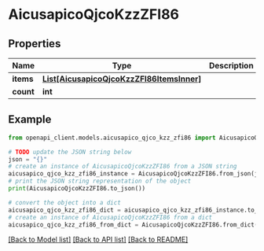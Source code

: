 # AicusapicoQjcoKzzZFI86


## Properties

Name | Type | Description | Notes
------------ | ------------- | ------------- | -------------
**items** | [**List[AicusapicoQjcoKzzZFI86ItemsInner]**](AicusapicoQjcoKzzZFI86ItemsInner.md) |  | [optional] 
**count** | **int** |  | [optional] 

## Example

```python
from openapi_client.models.aicusapico_qjco_kzz_zfi86 import AicusapicoQjcoKzzZFI86

# TODO update the JSON string below
json = "{}"
# create an instance of AicusapicoQjcoKzzZFI86 from a JSON string
aicusapico_qjco_kzz_zfi86_instance = AicusapicoQjcoKzzZFI86.from_json(json)
# print the JSON string representation of the object
print(AicusapicoQjcoKzzZFI86.to_json())

# convert the object into a dict
aicusapico_qjco_kzz_zfi86_dict = aicusapico_qjco_kzz_zfi86_instance.to_dict()
# create an instance of AicusapicoQjcoKzzZFI86 from a dict
aicusapico_qjco_kzz_zfi86_from_dict = AicusapicoQjcoKzzZFI86.from_dict(aicusapico_qjco_kzz_zfi86_dict)
```
[[Back to Model list]](../README.md#documentation-for-models) [[Back to API list]](../README.md#documentation-for-api-endpoints) [[Back to README]](../README.md)


